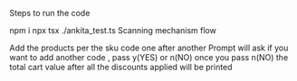 Steps to run the code

npm i
npx tsx ./ankita_test.ts
Scanning mechanism flow

Add the products per the sku code one after another
Prompt will ask if you want to add another code , pass y(YES) or n(NO)
once you pass n(NO) the total cart value after all the discounts applied will be printed

